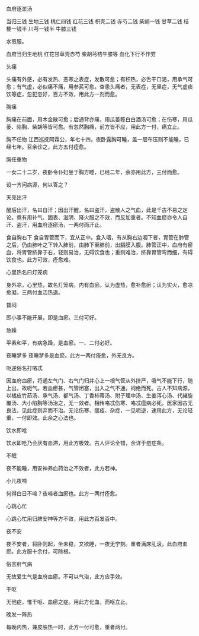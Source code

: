 血府逐淤汤

当归三钱 生地三钱 桃仁四钱 红花三钱 枳壳二钱 赤芍二钱 柴胡一钱 甘草二钱 桔梗一钱半 川芎一钱半 牛膝三钱

水煎服。

血府当归生地桃 红花甘草壳赤芍
柴胡芎桔牛膝等 血化下行不作劳


头痛

头痛有外感，必有发热、恶寒之表症，发散可愈；有积热，必舌干口渴，用承气可愈；有气虚，必似痛不痛，用参芪可愈。查患头痛者，无表症，无里症，无气虚痰饮等症，忽犯忽好，百方不效，用此方一剂而愈。

胸痛

胸痛在前面，用木金散可愈；后通背亦痛，用瓜蒌薤白白酒汤可愈；在伤寒，用瓜蒌、陷胸、柴胡等皆可愈。有忽然胸痛，前方皆不应，用此方一付，痛立止。

胸不任物
江西巡抚阿霖公，年七十四，夜卧露胸可睡，盖一层布压则不能睡，已经七年。召余诊之，此方五付痊愈。

胸任重物

一女二十二岁，夜卧令仆妇坐于胸方睡，已经二年，余亦用此方，三付而愈。

设一齐问病源，何以答之？

天亮出汗

醒后出汗，名曰自汗；因出汗醒，名曰盗汗，盗散人之气血，此是千古不易之定论。竟有用补气、固表、滋阴、降火服之不效，而反加重者。不知血瘀亦令人自汗、盗汗，用血府逐瘀汤，一两付而汗止。

食自胸右下
食自胃管而下，宜从正中。食入咽，有从胸右边咽下者，胃管在肺管之后，仍由肺叶之下转入肺前，由肺下至肺前，出膈膜入腹。肺管正中，血府有瘀血，将胃管挤靠于右，轻则易治，无碍饮食也；重则难治，挤靠胃管弯而细，有碍饮食也。此方可效，痊愈难。

心里热名曰灯笼病

身外凉，心里热，故名灯笼病，内有血瘀。认为虚热，愈补愈瘀；认为实火，愈凉愈凝。三两付血活热退。

瞀闷

即小事不能开展，即是血瘀。三付可好。

急躁

平素和平，有病急躁，是血瘀。一、二付必好。

夜睡梦多
夜睡梦多是血瘀。此方一两付痊愈，外无良方。

呃逆俗名打咯忒

因血府血瘀，将通左气门、右气门归并心上一根气管从外挤严，吸气不能下行，随上出，故呃气。若血瘀甚，气管闭塞，出入之气不通，闷绝而死。古人不知病源，以橘皮竹茹汤、承气汤、都气汤、丁香柿蒂汤、附子理中汤、生姜泻心汤、代赭旋覆汤、大小陷胸等汤治之，无一效者。相传咯忒伤寒、咯忒瘟病必死。医家因古无良法，见此症则弃而不治。无论伤寒、瘟疫、杂症，一见呃逆，速用此方，无论轻重，一付即效。此余之心法也。

饮水即呛

饮水即呛乃会厌有血滞，用此方极效。古人评论全错，余详于痘症条。

不眠

夜不能睡，用安神养血药治之不效者，此方若神。

小儿夜啼

何得白日不啼？夜啼者血瘀也。此方一两付痊愈。

心跳心忙

心跳心忙用归脾安神等方不效，用此方百发百中。

夜不安

夜不安者，将卧则起，坐未稳，又欲睡，一夜无宁刻。重者满床乱滚，此血府血瘀。此方服十余付，可除根。

俗言肝气病

无故爱生气是血府血瘀。不可以气治，此方应手效。

干呕

无他症，惟干呕、血瘀之症。用此方化血，而呕立止。

晚发一阵热

每晚内热，兼皮肤热一时，此方一付可愈，重者两付。



